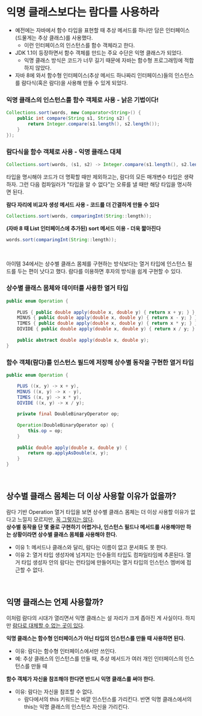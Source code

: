 # 익명 클래스보다는 람다를 사용하라

- 예전에는 자바에서 함수 타입을 표현할 때 추상 메서드를 하나만 담은 인터페이스(드물게는 추상 클래스)를 사용했다.
	- 이런 인터페이스의 인스턴스를 함수 객체라고 한다.
- JDK 1.1이 등장하면서 함수 객체를 만드는 주요 수단은 익명 클래스가 되었다.
	- 익명 클래스 방식은 코드가 너무 길기 때문에 자바는 함수형 프로그래밍에 적합하지 않았다. 
- 자바 8에 와서 함수형 인터페이스(추상 메서드 하나짜리 인터페이스)들의 인스턴스를 람다식(혹은 람다)을 사용해 만들 수 있게 되었다.

### 익명 클래스의 인스턴스를 함수 객체로 사용 - 낡은 기법이다!
```java
Collections.sort(words, new Comparator<String>() {  
    public int compare(String s1, String s2) {  
        return Integer.compare(s1.length(), s2.length());  
    }  
});  
```
  
### 람다식을 함수 객체로 사용 - 익명 클래스 대체
```java
Collections.sort(words, (s1, s2) -> Integer.compare(s1.length(), s2.length()));  
```

타입을 명시해야 코드가 더 명확할 때만 제외하고는, 람다의 모든 매개변수 타입은 생략하자. 그런 다음 컴파일러가 "타입을 알 수 없다"는 오류를 낼 때만 해당 타입을 명시하면 된다. 

**람다 자리에 비교자 생성 메서드 사용 - 코드를 더 간결하게 만들 수 있다**
```java
Collections.sort(words, comparingInt(String::length));  
```

**(자바 8 때 List 인터페이스에 추가된) sort 메서드 이용 - 더욱 짧아진다**
```java
words.sort(comparingInt(String::length));
```

<br>

아이템 34에서는 상수별 클래스 몸체를 구현하는 방식보다는 열거 타입에 인스턴스 필드를 두는 편이 낫다고 했다. 람다를 이용하면 후자의 방식을 쉽게 구현할 수 있다.

### 상수별 클래스 몸체와 데이터를 사용한 열거 타입
```java
public enum Operation {  
      
    PLUS { public double apply(double x, double y) { return x + y; } },  
    MINUS { public double apply(double x, double y) { return x - y; } },  
    TIMES { public double apply(double x, double y) { return x * y; } },  
    DIVIDE { public double apply(double x, double y) { return x / y; } };  
  
    public abstract double apply(double x, double y);
}
```

### 함수 객체(람다)를 인스턴스 필드에 저장해 상수별 동작을 구현한 열거 타입 
```java
public enum Operation {  

    PLUS ((x, y) -> x + y),  
    MINUS ((x, y) -> x - y),  
    TIMES ((x, y) -> x * y),  
    DIVIDE ((x, y) -> x / y);  
      
    private final DoubleBinaryOperator op;  
      
    Operation(DoubleBinaryOperator op) {  
        this.op = op;  
    }  
      
    public double apply(double x, double y) {  
        return op.applyAsDouble(x, y);  
    }  
}
```

<br>

## 상수별 클래스 몸체는 더 이상 사용할 이유가 없을까?

람다 기반 Operation 열거 타입을 보면 상수별 클래스 몸체는 더 이상 사용할 이유가 없다고 느낄지 모르지만, <ins>꼭 그렇지는 않다</ins>.<br>
**상수별 동작을 단 몇 줄로 구현하기 어렵거나, 인스턴스 필드나 메서드를 사용해야만 하는 상황이라면 상수별 클래스 몸체를 사용해야 한다.**
- 이유 1: 메서드나 클래스와 달리, 람다는 이름이 없고 문서화도 못 한다.
- 이유 2: 열거 타입 생성자에 넘겨지는 인수들의 타입도 컴파일타임에 추론된다. 열거 타입 생성자 안의 람다는 런타임에 만들어지는 열거 타입의 인스턴스 멤버에 접근할 수 없다.

<br>

## 익명 클래스는 언제 사용할까?

이처럼 람다의 시대가 열리면서 익명 클래스는 설 자리가 크게 좁아진 게 사실이다. 하지만 <ins>람다로 대체할 수 없는 곳이 있다</ins>.

**익명 클래스는 함수형 인터페이스가 아닌 타입의 인스턴스를 만들 때 사용하면 된다.**
- 이유: 람다는 함수형 인터페이스에서만 쓰인다. 
- 예: 추상 클래스의 인스턴스를 만들 때, 추상 메서드가 여러 개인 인터페이스의 인스턴스를 만들 때

**함수 객체가 자신을 참조해야 한다면 반드시 익명 클래스를 써야 한다.**
- 이유: 람다는 자신을 참조할 수 없다. 
	- 람다에서의 this 키워드는 바깥 인스턴스를 가리킨다. 반면 익명 클래스에서의 this는 익명 클래스의 인스턴스 자신을 가리킨다. 

